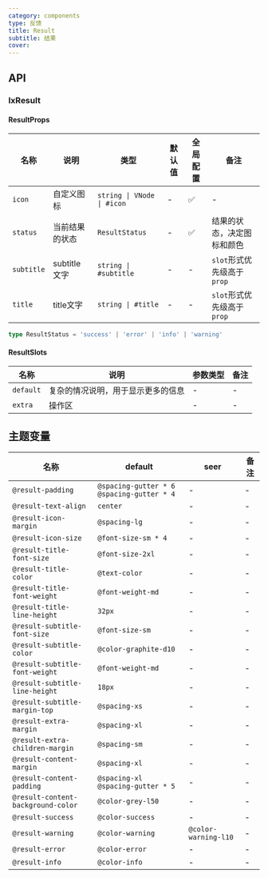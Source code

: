 ```yaml
---
category: components
type: 反馈
title: Result
subtitle: 结果
cover:
---
```


## API

### IxResult

#### ResultProps

| 名称 | 说明 | 类型  | 默认值 | 全局配置 | 备注 |
| --- | --- | --- | --- | --- | --- |
| `icon` | 自定义图标 | `string \| VNode \| #icon` | - | ✅ | - |
| `status` | 当前结果的状态 | `ResultStatus` | - | ✅ | 结果的状态，决定图标和颜色 |
| `subtitle` | subtitle 文字 | `string \| #subtitle` | - | - | `slot`形式优先级高于`prop` |
| `title` | title文字 | `string \| #title` | - | - | `slot`形式优先级高于`prop` |

```typescript
type ResultStatus = 'success' | 'error' | 'info' | 'warning'
```

#### ResultSlots

| 名称 | 说明 | 参数类型 | 备注 |
| --- | --- | --- | --- |
| `default` | 复杂的情况说明，用于显示更多的信息 | - | - |
| `extra` | 操作区 | - | - |

<!--- insert less variable begin  --->
## 主题变量

| 名称 | default | seer | 备注 |
| --- | --- | --- | --- |
| `@result-padding` | `@spacing-gutter * 6 @spacing-gutter * 4` | - | - |
| `@result-text-align` | `center` | - | - |
| `@result-icon-margin` | `@spacing-lg` | - | - |
| `@result-icon-size` | `@font-size-sm * 4` | - | - |
| `@result-title-font-size` | `@font-size-2xl` | - | - |
| `@result-title-color` | `@text-color` | - | - |
| `@result-title-font-weight` | `@font-weight-md` | - | - |
| `@result-title-line-height` | `32px` | - | - |
| `@result-subtitle-font-size` | `@font-size-sm` | - | - |
| `@result-subtitle-color` | `@color-graphite-d10` | - | - |
| `@result-subtitle-font-weight` | `@font-weight-md` | - | - |
| `@result-subtitle-line-height` | `18px` | - | - |
| `@result-subtitle-margin-top` | `@spacing-xs` | - | - |
| `@result-extra-margin` | `@spacing-xl` | - | - |
| `@result-extra-children-margin` | `@spacing-sm` | - | - |
| `@result-content-margin` | `@spacing-xl` | - | - |
| `@result-content-padding` | `@spacing-xl @spacing-gutter * 5` | - | - |
| `@result-content-background-color` | `@color-grey-l50` | - | - |
| `@result-success` | `@color-success` | - | - |
| `@result-warning` | `@color-warning` | `@color-warning-l10` | - |
| `@result-error` | `@color-error` | - | - |
| `@result-info` | `@color-info` | - | - |
<!--- insert less variable end  --->